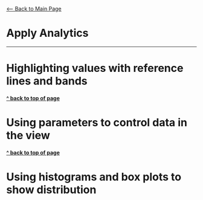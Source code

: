 [<-- Back to Main Page](README.md)<a name="top"></a>
# Apply Analytics
<hr>

# Highlighting values with reference lines and bands<a name="1"></a>

#### [^ back to top of page](#top)
# Using parameters to control data in the view<a name="2"></a>

#### [^ back to top of page](#top)
# Using histograms and box plots to show distribution<a name="3"></a>
